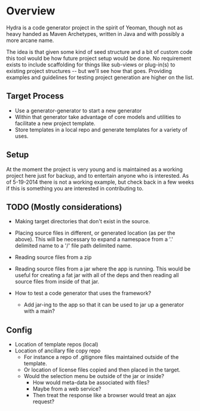 # Overview
Hydra is a code generator project in the spirit of Yeoman, though not as heavy handed as Maven Archetypes,
written in Java and with possibly a more arcane name.

The idea is that given some kind of seed structure and a bit of custom code this tool would be how future
project setup would be done.  No requirement exists to include scaffolding for things like sub-views
or plug-in(s) to existing project structures -- but we'll see how that goes.  Providing examples and
guidelines for testing project generation are higher on the list.


## Target Process
- Use a generator-generator to start a new generator
- Within that generator take advantage of core models and utilities to facilitate a new project template.
- Store templates in a local repo and generate templates for a variety of uses.


## Setup
At the moment the project is very young and is maintained as a working project here just for backup, and
to entertain anyone who is interested.  As of 5-19-2014 there is not a working example, but check back
in a few weeks if this is something you are interested in contributing to.


## TODO (Mostly considerations)

- Making target directories that don't exist in the source.
- Placing source files in different, or generated location (as per the above).
This will be necessary to expand a namespace from a '.' delimited name to a '/' file path delimited name.
- Reading source files from a zip
- Reading source files from a jar where the app is running. This would be useful for creating a fat jar with
all of the deps and then reading all source files from inside of that jar.

- How to test a code generator that uses the framework?
    - Add jar-ing to the app so that it can be used to jar up a generator with a main?

## Config

- Location of template repos (local)
- Location of ancillary file copy repo
    - For instance a repo of .gitignore files maintained outside of the template.
    - Or location of license files copied and then placed in the target.
    - Would the selection menu be outside of the jar or inside?
        - How would meta-data be associated with files?
        - Maybe from a web service?
        - Then treat the response like a browser would treat an ajax request?